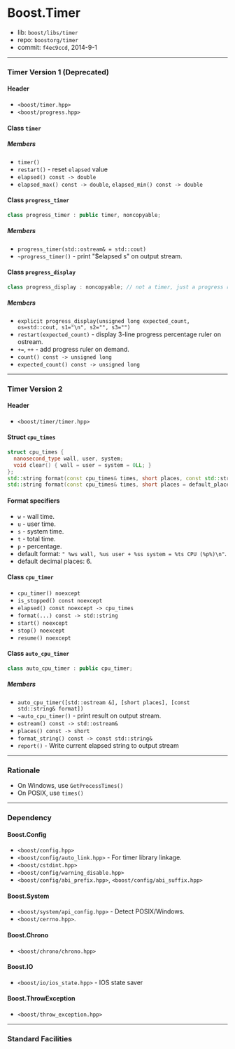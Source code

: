 # Boost.Timer

* lib: `boost/libs/timer`
* repo: `boostorg/timer`
* commit: `f4ec9ccd`, 2014-9-1

------
### Timer Version 1 (Deprecated)

#### Header

* `<boost/timer.hpp>`
* `<boost/progress.hpp>`

#### Class `timer`

##### Members

* `timer()`
* `restart()` - reset `elapsed` value
* `elapsed() const -> double`
* `elapsed_max() const -> double`, `elapsed_min() const -> double`

#### Class `progress_timer`

```c++
class progress_timer : public timer, noncopyable;
```

##### Members

* `progress_timer(std::ostream& = std::cout)`
* `~progress_timer()` - print "$elapsed s" on output stream.

#### Class `progress_display`

```c++
class progress_display : noncopyable; // not a timer, just a progress ruler
```

##### Members

* `explicit progress_display(unsigned long expected_count, os=std::cout, s1="\n", s2="", s3="")`
* `restart(expected_count)` - display 3-line progress percentage ruler on ostream.
* `+=`, `++` - add progress ruler on demand.
* `count() const -> unsigned long`
* `expected_count() const -> unsigned long`

------
### Timer Version 2

#### Header

* `<boost/timer/timer.hpp>`

#### Struct `cpu_times`

```c++
struct cpu_times {
  nanosecond_type wall, user, system;
  void clear() { wall = user = system = 0LL; }
};
std::string format(const cpu_times& times, short places, const std::string& format);
std::string format(const cpu_times& times, short places = default_places);
```

#### Format specifiers

* `w` - wall time.
* `u` - user time.
* `s` - system time.
* `t` - total time.
* `p` - percentage.
* default format: `" %ws wall, %us user + %ss system = %ts CPU (%p%)\n"`.
* default decimal places: 6.

#### Class `cpu_timer`

* `cpu_timer() noexcept`
* `is_stopped() const noexcept`
* `elapsed() const noexcept -> cpu_times`
* `format(...) const -> std::string`
* `start() noexcept`
* `stop() noexcept`
* `resume() noexcept`

#### Class `auto_cpu_timer`

```c++
class auto_cpu_timer : public cpu_timer;
```

##### Members

* `auto_cpu_timer([std::ostream &], [short places], [const std::string& format])`
* `~auto_cpu_timer()` - print result on output stream.
* `ostream() const -> std::ostream&`
* `places() const -> short`
* `format_string() const -> const std::string&`
* `report()` - Write current elapsed string to output stream

------
### Rationale

* On Windows, use `GetProcessTimes()`
* On POSIX, use `times()`

------
### Dependency

#### Boost.Config

* `<boost/config.hpp>`
* `<boost/config/auto_link.hpp>` - For timer library linkage.
* `<boost/cstdint.hpp>`
* `<boost/config/warning_disable.hpp>`
* `<boost/config/abi_prefix.hpp>`, `<boost/config/abi_suffix.hpp>`

#### Boost.System

* `<boost/system/api_config.hpp>` - Detect POSIX/Windows.
* `<boost/cerrno.hpp>`.

#### Boost.Chrono

* `<boost/chrono/chrono.hpp>`

#### Boost.IO

* `<boost/io/ios_state.hpp>` - IOS state saver

#### Boost.ThrowException

* `<boost/throw_exception.hpp>`

------
### Standard Facilities

